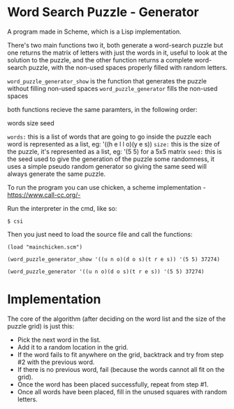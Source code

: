 # Word Search Puzzle - Generator

A program made in Scheme, which is a Lisp implementation.

There's two main functions two it, both generate a word-search puzzle but one returns
the matrix of letters with just the words in it, useful to look at the solution to the puzzle,
and the other function returns a complete word-search puzzle, with the non-used spaces properly
filled with random letters.

`word_puzzle_generator_show` is the function that generates the puzzle without filling non-used spaces
`word_puzzle_generator` fills the non-used spaces

both functions recieve the same paramters, in the following order:

words size seed

`words:` this is a list of words that are going to go inside the puzzle
        each word is represented as a list, eg: '((h e  l l o)(y e s))
`size:` this is the size of the puzzle, it's represented as a list, eg: '(5 5) for a 5x5 matrix
`seed:` this is the seed used to give the generation of the puzzle some randomness,
       it uses a simple pseudo random generator so giving the same seed will always generate
       the same puzzle.
       
       

To run the program you can use chicken, a scheme implementation -https://www.call-cc.org/- 

Run the interpreter in the cmd, like so: 

`$ csi`

Then you just need to load the source file and call the functions:

`(load "mainchicken.scm")`

`(word_puzzle_generator_show '((u n o)(d o s)(t r e s)) '(5 5) 37274)`

`(word_puzzle_generator '((u n o)(d o s)(t r e s)) '(5 5) 37274)`


# Implementation 

The core of the algorithm (after deciding on the word list and the size of the puzzle grid) is just this:

* Pick the next word in the list.
* Add it to a random location in the grid.
* If the word fails to fit anywhere on the grid, backtrack and try from step #2 with the previous word.
* If there is no previous word, fail (because the words cannot all fit on the grid).
* Once the word has been placed successfully, repeat from step #1.
* Once all words have been placed, fill in the unused squares with random letters.
